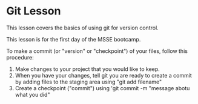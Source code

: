 # Git Lesson

This lesson covers the basics of using git for version control.

This lesson is for the first day of the MSSE bootcamp.

To make a commit (or "version" or "checkpoint") of your files,
follow this procedure: 

1. Make changes to your project that you would like to keep.
2. When you have your changes, tell git you are ready to create a commit by adding files to the staging area using "git add filename" 
3. Create a checkpoint ("commit") using 'git commit -m "message abotu what you did"